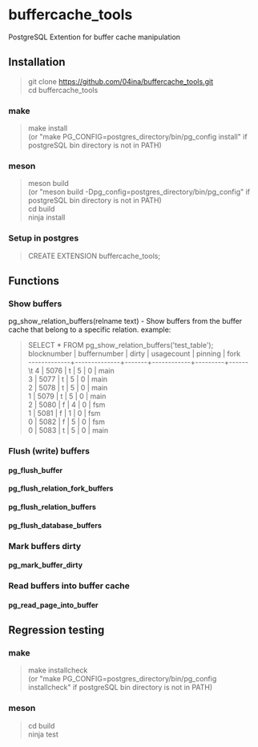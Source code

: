 # buffercache_tools
PostgreSQL Extention for buffer cache manipulation 
## Installation  
> git clone https://github.com/04ina/buffercache_tools.git   
> cd buffercache_tools
### make
> make install    
> (or "make PG_CONFIG=postgres_directory/bin/pg_config install" if postgreSQL bin directory is not in PATH)    
### meson
> meson build  
> (or "meson build -Dpg_config=postgres_directory/bin/pg_config" if postgreSQL bin directory is not in PATH)      
> cd build  
> ninja install  
### Setup in postgres
> CREATE EXTENSION buffercache_tools;
## Functions
### Show buffers
pg_show_relation_buffers(relname text) -  Show buffers from the buffer cache that belong to a specific relation.
example:
> SELECT * FROM pg_show_relation_buffers('test_table');  
>  blocknumber | buffernumber | dirty | usagecount | pinning | fork   
> -------------+--------------+-------+------------+---------+------  
>        \t    4 |         5076 | t     |          5 |       0 | main  
>            3 |         5077 | t     |          5 |       0 | main  
>            2 |         5078 | t     |          5 |       0 | main  
>            1 |         5079 | t     |          5 |       0 | main  
>            2 |         5080 | f     |          4 |       0 | fsm  
>            1 |         5081 | f     |          1 |       0 | fsm  
>            0 |         5082 | f     |          5 |       0 | fsm  
>            0 |         5083 | t     |          5 |       0 | main   
### Flush (write) buffers
#### pg_flush_buffer
#### pg_flush_relation_fork_buffers
#### pg_flush_relation_buffers
#### pg_flush_database_buffers
### Mark buffers dirty
#### pg_mark_buffer_dirty
### Read buffers into buffer cache
#### pg_read_page_into_buffer
## Regression testing  
### make  
> make installcheck    
> (or "make PG_CONFIG=postgres_directory/bin/pg_config installcheck" if postgreSQL bin directory is not in PATH)   
### meson  
> cd build  
> ninja test  


